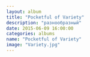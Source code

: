 ```yaml
---
layout: album
title: "Pocketful of Variety"
description: "разнообразный"
date: 2015-06-09 16:00:00
categories: albums
name: "Pocketful of Variety"
image: "Variety.jpg"
---
```



